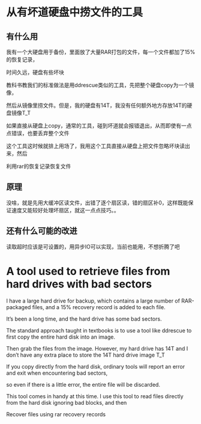 # 从有坏道硬盘中捞文件的工具
## 有什么用

我有一个大硬盘用于备份，里面放了大量RAR打包的文件，每一个文件都加了15%的恢复记录，

时间久远，硬盘有些坏块

教科书教我们的标准做法是用ddrescue类似的工具，先把整个硬盘copy为一个镜像，

然后从镜像里捞文件。但是，我的硬盘有14T，我没有任何额外地方存放14T的硬盘镜像T_T

如果直接从硬盘上copy，通常的工具，碰到坏道就会报错退出，从而即使有一点点错误，也要丢弃整个文件

这个工具这时候就排上用场了，我用这个工具直接从硬盘上把文件忽略坏块读出来，然后

利用rar的恢复记录恢复文件

## 原理
没啥，就是先用大缓冲区读文件，出错了逐个扇区读，错的扇区补0，这样既能保证速度又能较好处理坏扇区，就这一点点技巧。。

## 还有什么可能的改进
读取超时应该是可设置的，用异步IO可以实现，当前也能用，不想折腾了吧

# A tool used to retrieve files from hard drives with bad sectors
I have a large hard drive for backup, which contains a large number of RAR-packaged files, and a 15% recovery record is added to each file.

It’s been a long time, and the hard drive has some bad sectors.

The standard approach taught in textbooks is to use a tool like ddrescue to first copy the entire hard disk into an image.

Then grab the files from the image. However, my hard drive has 14T and I don’t have any extra place to store the 14T hard drive image T_T

If you copy directly from the hard disk, ordinary tools will report an error and exit when encountering bad sectors, 

so even if there is a little error, the entire file will be discarded.

This tool comes in handy at this time. I use this tool to read files directly from the hard disk ignoring bad blocks, and then

Recover files using rar recovery records
